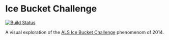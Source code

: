 # Ice Bucket Challenge

[![Build Status](https://travis-ci.org/O-I/ice_bucket_challenge.svg?branch=master)](https://travis-ci.org/O-I/ice_bucket_challenge)

A visual exploration of the [ALS Ice Bucket Challenge](http://www.alsa.org/fight-als/ice-bucket-challenge.html) phenomenom of 2014.